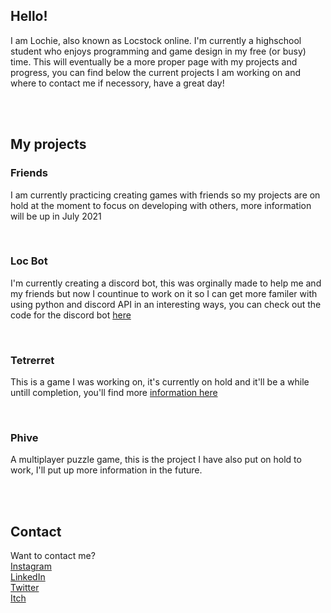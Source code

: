 ## Hello!

I am Lochie, also known as Locstock online. I'm currently a highschool student who enjoys programming and game design in my free (or busy) time. This will eventually be a more proper page with my projects and progress, you can find below the current projects I am working on and where to contact me if necessory, have a great day!

<br/>
<br/>

## My projects

### Friends
I am currently practicing creating games with friends so my projects are on hold at the moment to focus on developing with others, more information will be up in July 2021

<br/>

### Loc Bot
I'm currently creating a discord bot, this was orginally made to help me and my friends but now I countinue to work on it so I can get more familer with using python and discord API in an interesting ways, you can check out the code for the discord bot [here](https://github.com/Locstock04/LocBot) 

<br/>

### Tetrerret
This is a game I was working on, it's currently on hold and it'll be a while untill completion, you'll find more [information here](https://locstock04.github.io/Tetrerret/)

<br/>

### Phive
A multiplayer puzzle game, this is the project I have also put on hold to work, I'll put up more information in the future.

<br/>
<br/>

## Contact
Want to contact me?
<br/>
[Instagram](https://www.instagram.com/locstock04/)
<br/>
[LinkedIn](https://www.linkedin.com/in/lochlan-m-936127209/) 
<br/>
[Twitter](https://twitter.com/Locstock04)
<br/>
[Itch](https://locstock04.itch.io/)
